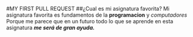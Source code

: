 #MY FIRST PULL REQUEST
##¿Cual es mi asignatura favorita?
Mi asignatura favorita es fundamentos de la **programacion** y _computadores_ 
Porque me parece que en un futuro todo lo que se aprende en esta asignatura ***me será de gran ayuda.***
 


